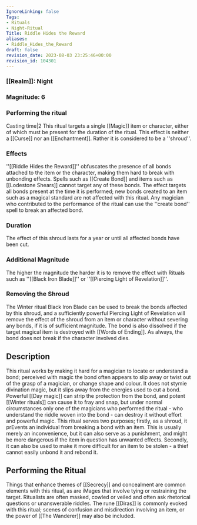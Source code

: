```yaml
---
IgnoreLinking: false
Tags:
- Rituals
- Night-Ritual
Title: Riddle Hides the Reward
aliases:
- Riddle_Hides_the_Reward
draft: false
revision_date: 2023-08-03 23:25:46+00:00
revision_id: 104301
---
```


### [[Realm]]: Night
### Magnitude: 6
### Performing the ritual
Casting time|2  This ritual targets a single [[Magic]] item or character, either of which must be present for the duration of the ritual.
This effect is neither a [[Curse]] nor an [[Enchantment]]. Rather it is considered to be a ''shroud''.
### Effects
''[[Riddle Hides the Reward]]'' obfuscates the presence of all bonds attached to the item or the character, making them hard to break with unbonding effects. Spells such as [[Create Bond]] and items such as [[Lodestone Shears]] cannot target any of these bonds. The effect targets all bonds present at the time it is performed; new bonds created to an item such as a magical standard are not affected with this ritual. 
Any magician who contributed to the performance of the ritual can use the ''create bond'' spell to break an affected bond.
### Duration
The effect of this shroud lasts for a year or until all affected bonds have been cut.
### Additional Magnitude
The higher the magnitude the harder it is to remove the effect with Rituals such as ''[[Black Iron Blade]]'' or ''[[Piercing Light of Revelation]]''.
### Removing the Shroud
The Winter ritual Black Iron Blade can be used to break the bonds affected by this shroud, and a sufficiently powerful Piercing Light of Revelation will remove the effect of the shroud from an item or character without severing any bonds,  if it is of sufficient magnitude. The bond is also dissolved if the target magical item is destroyed with [[Words of Ending]]. As always, the bond does not break if the character involved dies.
## Description
This ritual works by making it hard for a magician to locate or understand a bond; perceived with magic the bond often appears to slip away or twist out of the grasp of a magician, or change shape and colour. It does not stymie divination magic, but it slips away from the energies used to cut a bond. Powerful [[Day magic]] can strip the protection from the bond, and potent [[Winter rituals]] can cause it to fray and snap, but under normal circumstances only one of the magicians who performed the ritual - who understand the riddle woven into the bond - can destroy it without effort and powerful magic.
This ritual serves two purposes; firstly, as a shroud, it prEvents an individual from breaking a bond with an item. This is usually merely an inconvenience, but it can also serve as a punishment, and might be more dangerous if the item in question has unwanted effects. Secondly, it can also be used to make it more difficult for an item to be stolen - a thief cannot easily unbond it and rebond it.
## Performing the Ritual
Things that enhance themes of [[Secrecy]] and concealment are common elements with this ritual, as are iMages that involve tying or restraining the target. Ritualists are often masked, cowled or veiled and often ask rhetorical questions or unanswerable riddles.
The rune [[Diras]] is commonly evoked with this ritual; scenes of confusion and misdirection involving an item, or the power of [[The Wanderer]] may also be included.